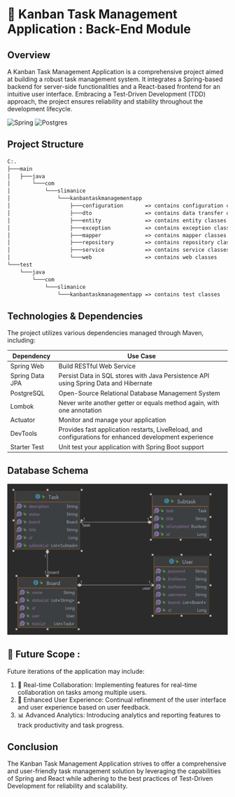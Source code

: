 # 🍃 Kanban Task Management Application : Back-End Module
## Overview 
A Kanban Task Management Application is a comprehensive project aimed at building a robust task management system. It integrates a Spring-based backend for server-side functionalities and a React-based frontend for an intuitive user interface. Embracing a Test-Driven Development (TDD) approach, the project ensures reliability and stability throughout the development lifecycle.

![Spring](https://img.shields.io/badge/spring-%236DB33F.svg?style=for-the-badge&logo=spring&logoColor=white)   ![Postgres](https://img.shields.io/badge/postgresql-%23316192.svg?style=for-the-badge&logo=postgresql&logoColor=white)

## Project Structure
```markdown
C:.
├───main
│   ├───java
│       └───com
│           └───slimanice
│               └───kanbantaskmanagementapp
│                   ├───configuration       => contains configuration classes
│                   ├───dto                 => contains data transfer objects
│                   ├───entity              => contains entity classes
│                   ├───exception           => contains exception classes
│                   ├───mapper              => contains mapper classes
│                   ├───repository          => contains repository classes
│                   ├───service             => contains service classes
│                   └───web                 => contains web classes
└───test
    └───java
        └───com
            └───slimanice
                └───kanbantaskmanagementapp => contains test classes
```     

## Technologies & Dependencies
The project utilizes various dependencies managed through Maven, including:

| Dependency      | Use Case                                                                                               |
|-----------------|--------------------------------------------------------------------------------------------------------|
| Spring Web      | Build RESTful Web Service                                                                              |
| Spring Data JPA | Persist Data in SQL stores with Java Persistence API using Spring Data and Hibernate                   |
| PostgreSQL      | Open-Source Relational Database Management System                                                      |
| Lombok          | Never write another getter or equals method again, with one annotation                                 |
| Actuator        | Monitor and manage your application                                                                    |
| DevTools        | Provides fast application restarts, LiveReload, and configurations for enhanced development experience |
| Starter Test    | Unit test your application with Spring Boot support                                                    |


## Database Schema
![Database Schema](assets/db-schema.png)

## 🔮 Future Scope :
Future iterations of the application may include:

1. 🤝 Real-time Collaboration: Implementing features for real-time collaboration on tasks among multiple users.
2. 🌟 Enhanced User Experience: Continual refinement of the user interface and user experience based on user feedback.
3. 📊 Advanced Analytics: Introducing analytics and reporting features to track productivity and task progress.
## Conclusion
The Kanban Task Management Application strives to offer a comprehensive and user-friendly task management solution by leveraging the capabilities of Spring and React while adhering to the best practices of Test-Driven Development for reliability and scalability.